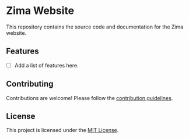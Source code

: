 # Zima Website

This repository contains the source code and documentation for the Zima website.



## Features

- [ ] Add a list of features here.

## Contributing

Contributions are welcome! Please follow the [contribution guidelines](CONTRIBUTING.md).

## License

This project is licensed under the [MIT License](LICENSE).